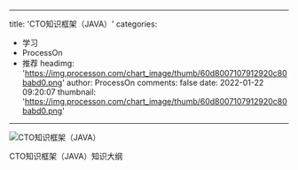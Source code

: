 
---
title: 'CTO知识框架（JAVA）'
categories: 
 - 学习
 - ProcessOn
 - 推荐
headimg: 'https://img.processon.com/chart_image/thumb/60d8007107912920c80babd0.png'
author: ProcessOn
comments: false
date: 2022-01-22 09:20:07
thumbnail: 'https://img.processon.com/chart_image/thumb/60d8007107912920c80babd0.png'
---

<div>   
<img class="thumb" alt="CTO知识框架（JAVA）" src="https://img.processon.com/chart_image/thumb/60d8007107912920c80babd0.png" referrerpolicy="no-referrer">
<p>CTO知识框架（JAVA）知识大纲</p>  
</div>
            